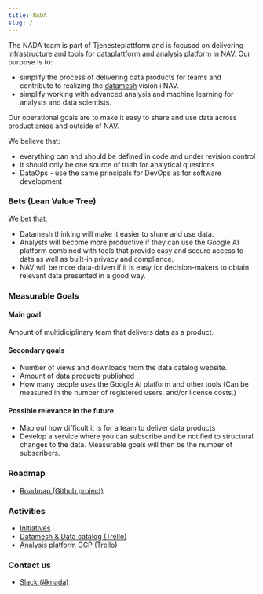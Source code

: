 ```yaml
---
title: NADA
slug: /
---
```


The NADA team is part of Tjenesteplattform and is focused on delivering infrastructure and tools for dataplattform and 
analysis platform in NAV. Our purpose is to:

* simplify the process of delivering data products for teams and contribute to realizing the [datamesh](references/datamesh) vision i NAV.
* simplify working with advanced analysis and machine learning for analysts and data scientists.

Our operational goals are to make it easy to share and use data across product areas and outside of NAV.

We believe that:

* everything can and should be defined in code and under revision control
* it should only be one source of truth for analytical questions
* DataOps - use the same principals for DevOps as for software development

### Bets (Lean Value Tree)

We bet that:

* Datamesh thinking will make it easier to share and use data.
* Analysts will become more productive if they can use the Google AI platform combined with tools that provide easy and secure access to data as well as built-in privacy and compliance.
* NAV will be more data-driven if it is easy for decision-makers to obtain relevant data presented in a good way.


### Measurable Goals

#### Main goal

Amount of multidiciplinary team that delivers data as a product.

#### Secondary goals

-	Number of views and downloads from the data catalog website.
-	Amount of data products published
-	How many people uses the Google AI platform and other tools (Can be measured in the number of registered users, and/or license costs.)

#### Possible relevance in the future.

-	Map out how difficult it is for a team to deliver data products
-	Develop a service where you can subscribe and be notified to structural changes to the data. Measurable goals will then be the number of subscribers.

### Roadmap

* [Roadmap (Github project)](https://github.com/navikt/knada/projects/1)

### Activities

* [Initiatives](https://github.com/navikt/knada/projects/1)
* [Datamesh & Data catalog (Trello)](https://trello.com/b/kd4dRGH9/data-catalog)
* [Analysis platform GCP (Trello)](https://trello.com/b/aaHKM65w/knada-gcp)

### Contact us

* [Slack (#knada)](https://nav-it.slack.com/archives/CGRMQHT50)
